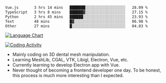 <!--START_SECTION:waka-->

```txt
Vue.js       3 hrs 14 mins   ███████░░░░░░░░░░░░░░░░░░   28.09 %
TypeScript   3 hrs 8 mins    ██████▓░░░░░░░░░░░░░░░░░░   27.15 %
Python       2 hrs 45 mins   ██████░░░░░░░░░░░░░░░░░░░   23.93 %
Text         48 mins         █▓░░░░░░░░░░░░░░░░░░░░░░░   06.98 %
Other        27 mins         █░░░░░░░░░░░░░░░░░░░░░░░░   04.03 %
```

<!--END_SECTION:waka-->

<!--START_SECTION:waka_lang_chart_svg-->
[![Language Chart](https://wakatime.com/share/@DYPro_MIKE/13ed6aa1-fa8f-42b5-8fa7-97c58e94375f.svg)](https://wakatime.com)
<!--END_SECTION:waka_lang_chart_svg-->

<!--START_SECTION:waka_coding_activity_svg-->
[![Coding Activity](https://wakatime.com/share/@DYPro_MIKE/2224f81a-edc4-46bb-b59e-25de5147ed15.svg)](https://wakatime.com)
<!--END_SECTION:waka_coding_activity_svg-->

<!--
**0x11111111/0x11111111** is a ✨ _special_ ✨ repository because its `README.md` (this file) appears on your GitHub profile.

Here are some ideas to get you started:

- 🔭 I’m currently working on ...
- 🌱 I’m currently learning ...
- 👯 I’m looking to collaborate on ...
- 🤔 I’m looking for help with ...
- 💬 Ask me about ...
- 📫 How to reach me: ...
- 😄 Pronouns: ...
- ⚡ Fun fact: ...
-->
- Mainly coding on 3D dental mesh manipulation.
- Learning MeshLib, CGAL, VTK, Libigl, Electron, Vue, etc.
- Currently learning to develop Electron app with Vue.
- Never thought of becoming a frontend developer one day. To be honest, this process is much more interesting than I expected.
